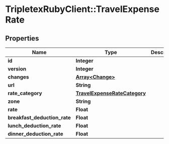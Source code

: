 # TripletexRubyClient::TravelExpenseRate

## Properties
Name | Type | Description | Notes
------------ | ------------- | ------------- | -------------
**id** | **Integer** |  | [optional] 
**version** | **Integer** |  | [optional] 
**changes** | [**Array&lt;Change&gt;**](Change.md) |  | [optional] 
**url** | **String** |  | [optional] 
**rate_category** | [**TravelExpenseRateCategory**](TravelExpenseRateCategory.md) |  | 
**zone** | **String** |  | 
**rate** | **Float** |  | [optional] 
**breakfast_deduction_rate** | **Float** |  | [optional] 
**lunch_deduction_rate** | **Float** |  | [optional] 
**dinner_deduction_rate** | **Float** |  | [optional] 


